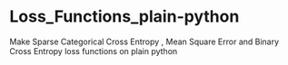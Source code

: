 # Loss_Functions_plain-python
Make Sparse Categorical Cross Entropy , Mean Square Error and Binary Cross Entropy loss functions on plain python
